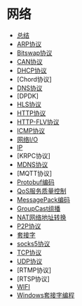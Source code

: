 # 网络

- [总结](summary.md)
- [ARP协议](arp.md)
- [Bitswap协议](bitswap.md)
- [CAN协议](can.md)
- [DHCP协议](dhcp.md)
- [Chord协议]
- [DNS协议](dns.md)
- [DPDK]
- [HLS协议](hls.md)
- [HTTP协议](http.md)
- [HTTP-FLV协议](http_flv.md)
- [ICMP协议](icmp.md)
- [网络I/O](io.md)
- [IP](ip.md)
- [KRPC协议]
- [MDNS协议](mdns.md)
- [MQTT协议]
- [Protobuf编码](protobuf.md)
- [QoS服务质量控制](qos.md)
- [MessagePack编码](msgpack.md)
- [GroupCast组播](multicast.md)
- [NAT网络地址转换](nat.md)
- [P2P协议](res/p2p.md)
- [套接字](socket.md)
- [socks5协议](socks5.md)
- [TCP协议](tcp.md)
- [UDP协议](udp.md)
- [RTMP协议]
- [RTSP协议]
- [WIFI](wifi.md)
- [Windows套接字编程](winsock.md)

